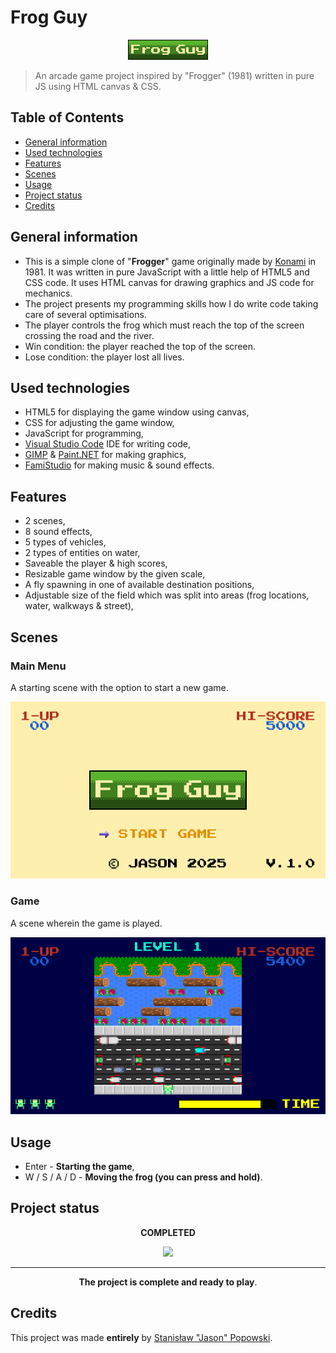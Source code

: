 # Frog Guy
<p align = "center"><img src="./assets/sprites/single/mainMenu/gameLogo.png?raw=true" alt = "Frog Guy"/></p>

> An arcade game project inspired by "Frogger" (1981) written in pure JS using HTML canvas & CSS.

## Table of Contents
* [General information](#general-information)
* [Used technologies](#used-technologies)
* [Features](#features)
* [Scenes](#scenes)
* [Usage](#usage)
* [Project status](#project-status)
* [Credits](#credits)

## General information
- This is a simple clone of "**Frogger**" game originally made by [Konami](https://en.wikipedia.org/wiki/Konami) in 1981. It was written in pure JavaScript with a little help of HTML5 and CSS code. It uses HTML canvas for drawing graphics and JS code for mechanics.
- The project presents my programming skills how I do write code taking care of several optimisations.
- The player controls the frog which must reach the top of the screen crossing the road and the river.
- Win condition: the player reached the top of the screen.
- Lose condition: the player lost all lives.

## Used technologies
- HTML5 for displaying the game window using canvas,
- CSS for adjusting the game window,
- JavaScript for programming,
- [Visual Studio Code](https://code.visualstudio.com/ "Visual Studio Code - Code Editing. Redefined") IDE for writing code,
- [GIMP](https://www.gimp.org/ "GIMP - GNU Image Manipulation Program") & [Paint.NET](https://www.getpaint.net/ "Paint.NET - Free Software for Digital Photo Editing") for making graphics,
- [FamiStudio](https://famistudio.org/ "FamiStudio - NES Music Editor") for making music & sound effects.

## Features
- 2 scenes,
- 8 sound effects,
- 5 types of vehicles,
- 2 types of entities on water,
- Saveable the player & high scores,
- Resizable game window by the given scale,
- A fly spawning in one of available destination positions,
- Adjustable size of the field which was split into areas (frog locations, water, walkways & street),

## Scenes
### Main Menu
A starting scene with the option to start a new game.

![Frog Guy (Main Menu)](./screenshots/mainMenu.png?raw=true)
### Game
A scene wherein the game is played.

![Frog Guy (Game)](./screenshots/game.png?raw=true)

## Usage
- Enter - **Starting the game**,
- W / S / A / D - **Moving the frog (you can press and hold)**.

## Project status
<p align = "center"><b>COMPLETED</b></p>
<p align = "center"><img src="https://upload.wikimedia.org/wikipedia/commons/f/f3/Gasr100percent.png"/></p>

---
<p align = "center"><b>The project is complete and ready to play</b>.</p>

## Credits
This project was made **entirely** by [Stanisław "Jason" Popowski](https://jasonxiii.pl "Jason. Cała informatyka w jednym miejscu! Oficjalna strona internetowa! Setki artykułów na różne tematy! Wszystko stworzone przez jedną osobę!").